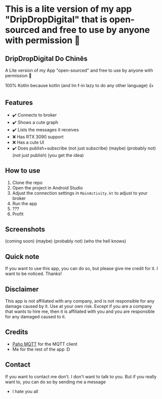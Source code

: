 # This is a lite version of my app "DripDropDigital" that is open-sourced and free to use by anyone with permission 👀

## DripDropDigital Do Chinês
A Lite version of my App "open-sourced" and free to use by anyone with permission 👀

100% Kotlin because kotlin (and Im f-in lazy to do any other language) 👍

## Features
- ✔️ Connects to broker
- ✔️ Shows a cute graph
- ✔️ Lists the messages it receives
- ❌ Has RTX 3090 support
- ❌ Has a cute UI
- ✔️ Does publish+subscribe (not just subscribe) (maybe) (probably not) (not just publish) (you get the idea)

## How to use
1. Clone the repo
2. Open the project in Android Studio
3. Adjust the connection settings in `MainActivity.kt` to adjust to your broker
4. Run the app
5. ???
6. Profit

## Screenshots
(coming soon) (maybe) (probably not) (who the hell knows)

## Quick note
If you want to use this app, you can do so, but please give me credit for it. I want to be noticed. Thanks!

## Disclaimer
This app is not affiliated with any company, and is not responsible for any damage caused by it. Use at your own risk. Except if you are a company that wants to hire me, then it is affiliated with you and you are responsible for any damaged caused to it.

## Credits
- [Paho MQTT](https://www.eclipse.org/paho/index.php?page=clients/android/index.php) for the MQTT client
- Me for the rest of the app :D

## Contact
If you want to contact me don't. I don't want to talk to you. But if you really want to, you can do so by sending me a message

* I hate you all
